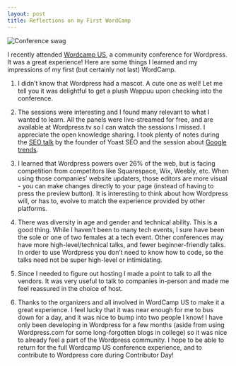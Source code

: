 ```yaml
---
layout: post
title: Reflections on my First WordCamp
---
```


![Conference swag]({{site.url}}/blog/assets/wordcamp-us-swag.jpg)

I recently attended [Wordcamp US](https://2016.us.wordcamp.org), a community conference for Wordpress. It was a great experience! Here are some things I learned and my impressions of my first (but certainly not last) WordCamp.

1. I didn’t know that Wordpress had a mascot. A cute one as well! Let me tell you it was delightful to get a plush Wappuu upon checking into the conference.

2. The sessions were interesting and I found many relevant to what I wanted to learn. All the panels were live-streamed for free, and are available at Wordpress.tv so I can watch the sessions I missed. I appreciate the open knowledge sharing. I took plenty of notes during the [SEO talk](http://wordpress.tv/2016/12/11/joost-de-valk-wordpress-and-seo-in-2016) by the founder of Yoast SEO and the session about [Google trends](http://wordpress.tv/2016/12/11/maile-ohye-a-view-from-google-the-latest-in-google-and-google).

3. I learned that Wordpress powers over 26% of the web, but is facing competition from competitors like Squarespace, Wix, Weebly, etc. When using those companies’ website updaters, those editors are more visual -  you can make changes directly to your page (instead of having to press the preview button). It is interesting to think about how Wordpress will, or has to, evolve to match the experience provided by other platforms.

4. There was diversity in age and gender and technical ability. This is a good thing. While I haven’t been to many tech events, I sure have been the sole or one of two females at a tech event. Other conferences may have more high-level/technical talks, and fewer beginner-friendly talks. In order to use Wordpress you don’t need to know how to code, so the talks need not be super high-level or intimidating.

5. Since I needed to figure out hosting I made a point to talk to all the vendors. It was very useful to talk to companies in-person and made me feel reassured in the choice of host.

6. Thanks to the organizers and all involved in WordCamp US to make it a great experience. I feel lucky that it was near enough for me to bus down for a day, and it was nice to bump into two people I know! I have only been developing in Wordpress for a few months (aside from using Wordpress.com for some long-forgotten blogs in college) so it was nice to already feel a part of the Wordpress community. I hope to be able to return for the full Wordcamp US conference experience, and to contribute to Wordpress core during Contributor Day!

